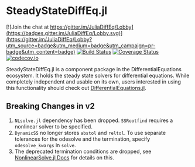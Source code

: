 # SteadyStateDiffEq.jl

[![Join the chat at https://gitter.im/JuliaDiffEq/Lobby](https://badges.gitter.im/JuliaDiffEq/Lobby.svg)](https://gitter.im/JuliaDiffEq/Lobby?utm_source=badge&utm_medium=badge&utm_campaign=pr-badge&utm_content=badge)
[![Build Status](https://github.com/SciML/SteadyStateDiffEq.jl/workflows/Tests/badge.svg)](https://github.com/SciML/SteadyStateDiffEq.jl/actions?query=workflow%3ATests)
[![Coverage Status](https://coveralls.io/repos/JuliaDiffEq/SteadyStateDiffEq.jl/badge.svg?branch=master&service=github)](https://coveralls.io/github/JuliaDiffEq/SteadyStateDiffEq.jl?branch=master)
[![codecov.io](http://codecov.io/github/JuliaDiffEq/SteadyStateDiffEq.jl/coverage.svg?branch=master)](http://codecov.io/github/JuliaDiffEq/SteadyStateDiffEq.jl?branch=master)

SteadyStateDiffEq.jl is a component package in the DifferentialEquations ecosystem.
It holds the steady state solvers for differential equations.
While completely independent and usable on its own, users interested in using this
functionality should check out [DifferentialEquations.jl](https://github.com/JuliaDiffEq/DifferentialEquations.jl).

## Breaking Changes in v2

 1. `NLsolve.jl` dependency has been dropped. `SSRootfind` requires a nonlinear solver to be
    specified.
 2. `DynamicSS` no longer stores `abstol` and `reltol`. To use separate tolerances for the
    odesolve and the termination, specify `odesolve_kwargs` in `solve`.
 3. The deprecated termination conditions are dropped, see [NonlinearSolve.jl Docs](https://docs.sciml.ai/NonlinearSolve/stable/basics/TerminationCondition/)
    for details on this.
